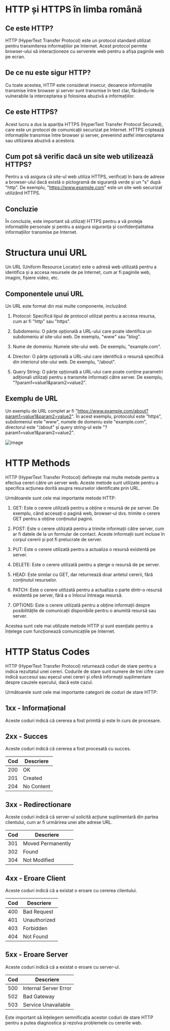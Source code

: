# HTTP și HTTPS în limba română

## Ce este HTTP?
HTTP (HyperText Transfer Protocol) este un protocol standard utilizat pentru transmiterea informațiilor pe Internet. Acest protocol permite browser-ului să interacționeze cu serverele web pentru a afișa paginile web pe ecran. 

## De ce nu este sigur HTTP?
Cu toate acestea, HTTP este considerat insecur, deoarece informațiile transmise între browser și server sunt transmise în text clar, făcându-le vulnerabile la interceptarea și folosirea abuzivă a informațiilor. 

## Ce este HTTPS?
Acest lucru a dus la apariția HTTPS (HyperText Transfer Protocol Secured), care este un protocol de comunicații securizat pe Internet. HTTPS criptează informațiile transmise între browser și server, prevenind astfel interceptarea sau utilizarea abuzivă a acestora. 

## Cum pot să verific dacă un site web utilizează HTTPS?
Pentru a vă asigura că site-ul web utiliza HTTPS, verificați în bara de adrese a browser-ului dacă există o pictogramă de siguranță verde și un "s" după "http". De exemplu, "https://www.example.com" este un site web securizat utilizând HTTPS. 

## Concluzie
În concluzie, este important să utilizați HTTPS pentru a vă proteja informațiile personale și pentru a asigura siguranța și confidențialitatea informațiilor transmise pe Internet.

# Structura unui URL

Un URL (Uniform Resource Locator) este o adresă web utilizată pentru a identifica și a accesa resursele de pe Internet, cum ar fi paginile web, imagini, fișiere video, etc.

## Componentele unui URL
Un URL este format din mai multe componente, incluzând:

1. Protocol: Specifică tipul de protocol utilizat pentru a accesa resursa, cum ar fi "http" sau "https".

2. Subdomeniu: O părțe opțională a URL-ului care poate identifica un subdomeniu al site-ului web. De exemplu, "www" sau "blog".

3. Nume de domeniu: Numele site-ului web. De exemplu, "example.com".

4. Director: O părțe opțională a URL-ului care identifică o resursă specifică din interiorul site-ului web. De exemplu, "/about".

5. Query String: O părțe opțională a URL-ului care poate conține parametri adiționali utilizați pentru a transmite informații către server. De exemplu, "?param1=value1&param2=value2".

## Exemplu de URL
Un exemplu de URL complet ar fi "https://www.example.com/about?param1=value1&param2=value2". În acest exemplu, protocolul este "https", subdomeniul este "www", numele de domeniu este "example.com", directorul este "/about" și query string-ul este "?param1=value1&param2=value2".


![image](https://user-images.githubusercontent.com/96312446/218266135-de7e7295-151a-462b-81f7-b5719da495ac.png)

# HTTP Methods

HTTP (HyperText Transfer Protocol) definește mai multe metode pentru a efectua cereri către un server web. Aceste metode sunt utilizate pentru a specifica acțiunea dorită asupra resurselor identificate prin URL.

Următoarele sunt cele mai importante metode HTTP:

1. GET: Este o cerere utilizată pentru a obține o resursă de pe server. De exemplu, când accesați o pagină web, browser-ul dvs. trimite o cerere GET pentru a obține conținutul paginii.

2. POST: Este o cerere utilizată pentru a trimite informații către server, cum ar fi datele de la un formular de contact. Aceste informații sunt incluse în corpul cererii și pot fi prelucrate de server.

3. PUT: Este o cerere utilizată pentru a actualiza o resursă existentă pe server.

4. DELETE: Este o cerere utilizată pentru a șterge o resursă de pe server.

5. HEAD: Este similar cu GET, dar returnează doar antetul cererii, fără conținutul resurselor.

6. PATCH: Este o cerere utilizată pentru a actualiza o parte dintr-o resursă existentă pe server, fără a o înlocui întreaga resursă.

7. OPTIONS: Este o cerere utilizată pentru a obține informații despre posibilitățile de comunicații disponibile pentru o anumită resursă sau server.

Acestea sunt cele mai utilizate metode HTTP și sunt esențiale pentru a înțelege cum funcționează comunicațiile pe Internet.


# HTTP Status Codes

HTTP (HyperText Transfer Protocol) returnează coduri de stare pentru a indica rezultatul unei cereri. Codurile de stare sunt numere de trei cifre care indică succesul sau eșecul unei cereri și oferă informații suplimentare despre cauzele eșecului, dacă este cazul.

Următoarele sunt cele mai importante categorii de coduri de stare HTTP:

## 1xx - Informațional
Aceste coduri indică că cererea a fost primită și este în curs de procesare.

## 2xx - Succes
Aceste coduri indică că cererea a fost procesată cu succes.

| Cod | Descriere |
|-----|-----------|
| 200 | OK |
| 201 | Created |
| 204 | No Content |

## 3xx - Redirectionare
Aceste coduri indică că server-ul solicită acțiune suplimentară din partea clientului, cum ar fi urmărirea unei alte adrese URL.

| Cod | Descriere |
|-----|-----------|
| 301 | Moved Permanently |
| 302 | Found |
| 304 | Not Modified |

## 4xx - Eroare Client
Aceste coduri indică că a existat o eroare cu cererea clientului.

| Cod | Descriere |
|-----|-----------|
| 400 | Bad Request |
| 401 | Unauthorized |
| 403 | Forbidden |
| 404 | Not Found |

## 5xx - Eroare Server
Aceste coduri indică că a existat o eroare cu server-ul.

| Cod | Descriere |
|-----|-----------|
| 500 | Internal Server Error |
| 502 | Bad Gateway |
| 503 | Service Unavailable |

Este important să înțelegem semnificația acestor coduri de stare HTTP pentru a putea diagnostica și rezolva problemele cu cererile web.
